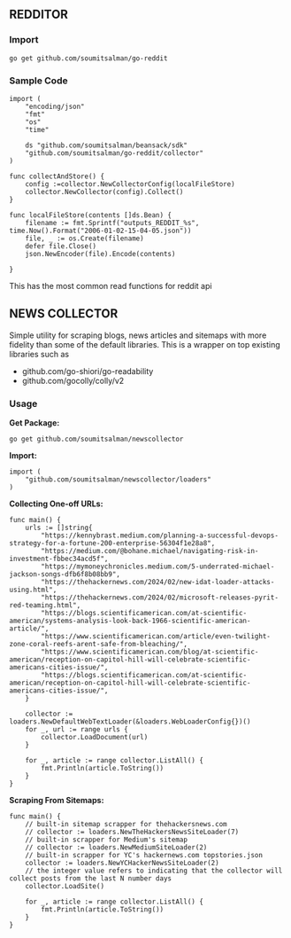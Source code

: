 ## REDDITOR

### Import
```
go get github.com/soumitsalman/go-reddit
```

### Sample Code
```
import (
	"encoding/json"
	"fmt"
	"os"
	"time"

	ds "github.com/soumitsalman/beansack/sdk"
	"github.com/soumitsalman/go-reddit/collector"
)

func collectAndStore() {
	config :=collector.NewCollectorConfig(localFileStore)
	collector.NewCollector(config).Collect()
}

func localFileStore(contents []ds.Bean) {
	filename := fmt.Sprintf("outputs_REDDIT_%s", time.Now().Format("2006-01-02-15-04-05.json"))
	file, _ := os.Create(filename)
	defer file.Close()
	json.NewEncoder(file).Encode(contents)

}

```

This has the most common read functions for reddit api

## NEWS COLLECTOR
Simple utility for scraping blogs, news articles and sitemaps with more fidelity than some of the default libraries.
This is a wrapper on top existing libraries such as
- github.com/go-shiori/go-readability
- github.com/gocolly/colly/v2

### Usage

**Get Package:**
```
go get github.com/soumitsalman/newscollector
```

**Import:**
```
import (
	"github.com/soumitsalman/newscollector/loaders"
)
```

**Collecting One-off URLs:**
```
func main() {
	urls := []string{
		"https://kennybrast.medium.com/planning-a-successful-devops-strategy-for-a-fortune-200-enterprise-56304f1e28a8",
		"https://medium.com/@bohane.michael/navigating-risk-in-investment-fbbec34acd5f",
		"https://mymoneychronicles.medium.com/5-underrated-michael-jackson-songs-dfb6f8b08bb9",
		"https://thehackernews.com/2024/02/new-idat-loader-attacks-using.html",
		"https://thehackernews.com/2024/02/microsoft-releases-pyrit-red-teaming.html",
		"https://blogs.scientificamerican.com/at-scientific-american/systems-analysis-look-back-1966-scientific-american-article/",
		"https://www.scientificamerican.com/article/even-twilight-zone-coral-reefs-arent-safe-from-bleaching/",
		"https://www.scientificamerican.com/blog/at-scientific-american/reception-on-capitol-hill-will-celebrate-scientific-americans-cities-issue/",
		"https://blogs.scientificamerican.com/at-scientific-american/reception-on-capitol-hill-will-celebrate-scientific-americans-cities-issue/",
	}

	collector := loaders.NewDefaultWebTextLoader(&loaders.WebLoaderConfig{})()
	for _, url := range urls {
	 	collector.LoadDocument(url)
	}

	for _, article := range collector.ListAll() {
		fmt.Println(article.ToString())
	}
}
```
**Scraping From Sitemaps:**
```
func main() {
	// built-in sitemap scrapper for thehackersnews.com
	// collector := loaders.NewTheHackersNewsSiteLoader(7)
	// built-in scrapper for Medium's sitemap
	// collector := loaders.NewMediumSiteLoader(2)
	// built-in scrapper for YC's hackernews.com topstories.json
	collector := loaders.NewYCHackerNewsSiteLoader(2)
	// the integer value refers to indicating that the collector will collect posts from the last N number days
	collector.LoadSite()

	for _, article := range collector.ListAll() {
		fmt.Println(article.ToString())
	}
}

```



